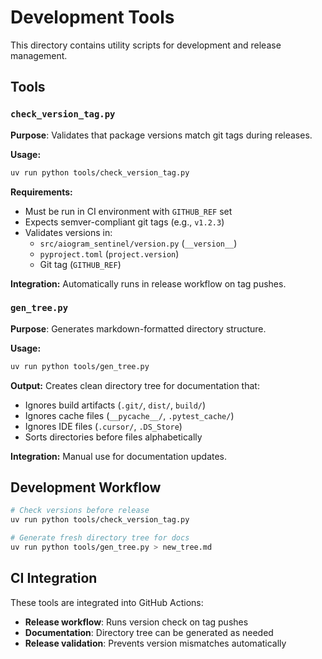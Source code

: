 # Development Tools

This directory contains utility scripts for development and release management.

## Tools

### `check_version_tag.py`
**Purpose**: Validates that package versions match git tags during releases.

**Usage:**
```bash
uv run python tools/check_version_tag.py
```

**Requirements:**
- Must be run in CI environment with `GITHUB_REF` set
- Expects semver-compliant git tags (e.g., `v1.2.3`)
- Validates versions in:
  - `src/aiogram_sentinel/version.py` (`__version__`)
  - `pyproject.toml` (`project.version`)
  - Git tag (`GITHUB_REF`)

**Integration:** Automatically runs in release workflow on tag pushes.

### `gen_tree.py`
**Purpose**: Generates markdown-formatted directory structure.

**Usage:**
```bash
uv run python tools/gen_tree.py
```

**Output:** Creates clean directory tree for documentation that:
- Ignores build artifacts (`.git/`, `dist/`, `build/`)
- Ignores cache files (`__pycache__/`, `.pytest_cache/`)
- Ignores IDE files (`.cursor/`, `.DS_Store`)
- Sorts directories before files alphabetically

**Integration:** Manual use for documentation updates.

## Development Workflow

```bash
# Check versions before release
uv run python tools/check_version_tag.py

# Generate fresh directory tree for docs
uv run python tools/gen_tree.py > new_tree.md
```

## CI Integration

These tools are integrated into GitHub Actions:

- **Release workflow**: Runs version check on tag pushes
- **Documentation**: Directory tree can be generated as needed
- **Release validation**: Prevents version mismatches automatically
